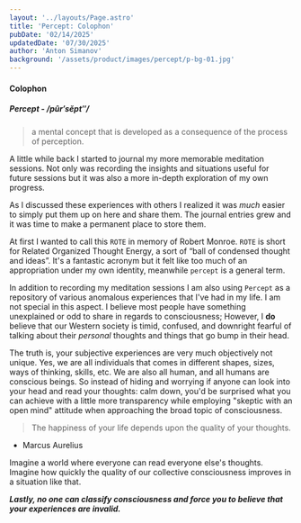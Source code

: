 ```yaml
---
layout: '../layouts/Page.astro'
title: 'Percept: Colophon'
pubDate: '02/14/2025'
updatedDate: '07/30/2025'
author: 'Anton Simanov'
background: '/assets/product/images/percept/p-bg-01.jpg'
---
```


#### Colophon

##### Percept - /pûr′sĕpt″/
> a mental concept that is developed as a consequence of the process of perception.

A little while back I started to journal my more memorable meditation sessions. Not only was recording the insights and situations useful for future sessions but it was also a more in-depth exploration of my own progress. 

As I discussed these experiences with others I realized it was *much* easier to simply put them up on here and share them. The journal entries grew and it was time to make a permanent place to store them. 

At first I wanted to call this `ROTE` in memory of Robert Monroe. `ROTE` is short for Related Organized Thought Energy, a sort of “ball of condensed thought and ideas”. It's a fantastic acronym but it felt like too much of an appropriation under my own identity, meanwhile `percept` is a general term.

In addition to recording my meditation sessions I am also using `Percept` as a repository of various anomalous experiences that I've had in my life. I am not special in this aspect. I believe most people have something unexplained or odd to share in regards to consciousness; However, I **do** believe that our Western society is timid, confused, and downright fearful of talking about their *personal* thoughts and things that go bump in their head. 

The truth is, your subjective experiences are very much objectively not unique. Yes, we are all individuals that comes in different shapes, sizes, ways of thinking, skills, etc. We are also all human, and all humans are conscious beings. So instead of hiding and worrying if anyone can look into your head and read your thoughts: calm down, you'd be surprised what you can achieve with a little more transparency while employing "skeptic with an open mind" attitude when approaching the broad topic of consciousness.  

> The happiness of your life depends upon the quality of your thoughts.

- Marcus Aurelius

Imagine a world where everyone can read everyone else's thoughts. Imagine how quickly the quality of our collective consciousness improves in a situation like that. 

***Lastly, no one can classify consciousness and force you to believe that your experiences are invalid.*** 